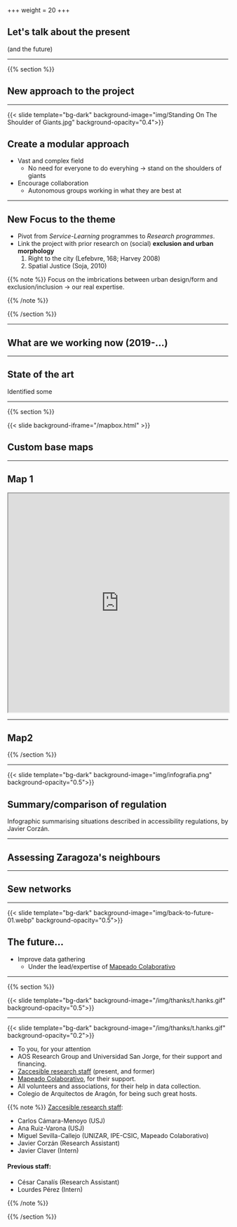 +++
weight = 20
+++

## Let's talk about the present

(and the future)

---

{{% section %}}

## New approach to the project

---

{{< slide template="bg-dark" background-image="img/Standing On The Shoulder of Giants.jpg" background-opacity="0.4">}}

## Create a modular approach

- Vast and complex field
  - No need for everyone to do everyhing -> stand on the shoulders of giants
- Encourage collaboration
  - Autonomous groups working in what they are best at

---

## New Focus to the theme

* Pivot from _Service-Learning_ programmes to _Research programmes_.
* Link the project with prior research on (social) **exclusion and urban morphology**
  1. Right to the city (Lefebvre, 168; Harvey 2008)
  2. Spatial Justice (Soja, 2010)


{{% note %}}
Focus on the imbrications between urban design/form and exclusion/inclusion -> our real expertise.

{{% /note %}}

{{% /section %}}

---


## What are we working now (2019-...)

---

## State of the art

Identified some

---

{{% section %}}


{{< slide background-iframe="/mapbox.html" >}}

## Custom base maps


---

## Map 1

<iframe height="500" width="100%" src="https://api.mapbox.com/styles/v1/alu22968/cjw0hwbfg04w31cqgtblgydkb.html?fresh=true&title=true&access_token=pk.eyJ1IjoiYWx1MjI5NjgiLCJhIjoiY2p0OG5haTEyMDhnbDQ5cGJncnE2cjVvYSJ9.IA9D1YlPXi74F52ymwTtAQ#15.1/41.655402/-0.878104/0"></iframe>


---

## Map2


{{% /section %}}

---

{{< slide template="bg-dark" background-image="img/infografia.png" background-opacity="0.5">}}

## Summary/comparison of regulation

<div class=bg-caption>Infographic summarising situations described in accessibility regulations, by Javier Corzán.</div>

---

## Assessing Zaragoza's neighbours

---

## Sew networks

---

{{< slide template="bg-dark" background-image="img/back-to-future-01.webp" background-opacity="0.5">}}


## The future...

* Improve data gathering
  - Under the lead/expertise of [Mapeado Colaborativo](https://mapcolabora.org)

---
{{% section %}}

{{< slide template="bg-dark" background-image="/img/thanks/t.hanks.gif" background-opacity="0.5">}}

---

{{< slide template="bg-dark" background-image="/img/thanks/t.hanks.gif" background-opacity="0.2">}}

* To you, for your attention
* AOS Research Group and Universidad San Jorge, for their support and financing.
* [Zaccesible research staff](https://zaccesible.usj.es/about/#miembros-del-proyecto) (present, and former)
* [Mapeado Colaborativo](https://mapcolabora.org), for their support.
* All volunteers and associations, for their help in data collection.
* Colegio de Arquitectos de Aragón, for being such great hosts.


{{% note %}}
[Zaccesible research staff](https://zaccesible.usj.es/about/#miembros-del-proyecto):

* Carlos Cámara-Menoyo (USJ)
* Ana Ruiz-Varona (USJ)
* Miguel Sevilla-Callejo (UNIZAR, IPE-CSIC, Mapeado Colaborativo)
* Javier Corzán (Research Assistant)
* Javier Claver (Intern)

#### Previous staff:

* César Canalís (Research Assistant)
* Lourdes Pérez (Intern)

{{% /note %}}

{{% /section %}}
